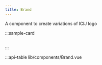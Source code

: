 ```yaml
---
title: Brand
---
```


A component to create variations of ICIJ logo

:::sample-card
<div class="text-center p-4">
  <brand />
  &nbsp;
  <brand no-border />
  &nbsp;
  <brand color="#A10207" />
  &nbsp;
  <brand background="#A10207" color="#FFFF" no-border />
  &nbsp;
  <brand background="#FFF" color="#000" no-border />
</div>
:::

:::api-table lib/components/Brand.vue
